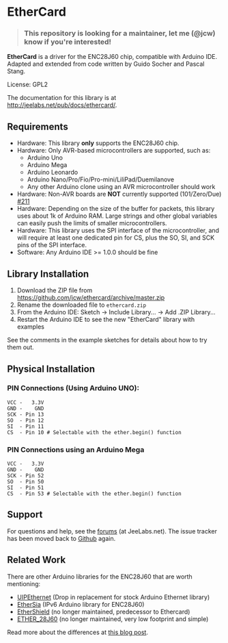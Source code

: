 # EtherCard

> ### This repository is looking for a maintainer, let me (@jcw) know if you're interested!

**EtherCard** is a driver for the ENC28J60 chip, compatible with Arduino IDE.
Adapted and extended from code written by Guido Socher and Pascal Stang.

License: GPL2

The documentation for this library is at http://jeelabs.net/pub/docs/ethercard/.

## Requirements

* Hardware: This library **only** supports the ENC28J60 chip.
* Hardware: Only AVR-based microcontrollers are supported, such as:
    * Arduino Uno
    * Arduino Mega
    * Arduino Leonardo
    * Arduino Nano/Pro/Fio/Pro-mini/LiliPad/Duemilanove
    * Any other Arduino clone using an AVR microcontroller should work
* Hardware: Non-AVR boards are **NOT** currently supported (101/Zero/Due)
  [#211](https://github.com/jcw/ethercard/issues/211#issuecomment-255011491)
* Hardware: Depending on the size of the buffer for packets, this library
  uses about 1k of Arduino RAM. Large strings and other global variables
  can easily push the limits of smaller microcontrollers.
* Hardware: This library uses the SPI interface of the microcontroller,
  and will require at least one dedicated pin for CS, plus the SO, SI, and
  SCK pins of the SPI interface.
* Software: Any Arduino IDE >= 1.0.0 should be fine

## Library Installation

1. Download the ZIP file from https://github.com/jcw/ethercard/archive/master.zip
2. Rename the downloaded file to `ethercard.zip`
3. From the Arduino IDE: Sketch -> Include Library... -> Add .ZIP Library...
4. Restart the Arduino IDE to see the new "EtherCard" library with examples

See the comments in the example sketches for details about how to try them out.

## Physical Installation

### PIN Connections (Using Arduino UNO):

    VCC -   3.3V
    GND -    GND
    SCK - Pin 13
    SO  - Pin 12
    SI  - Pin 11
    CS  - Pin 10 # Selectable with the ether.begin() function

### PIN Connections using an Arduino Mega

    VCC -   3.3V
    GND -    GND
    SCK - Pin 52
    SO  - Pin 50
    SI  - Pin 51
    CS  - Pin 53 # Selectable with the ether.begin() function

## Support

For questions and help, see the [forums][F] (at JeeLabs.net).
The issue tracker has been moved back to [Github][I] again.

[F]: http://jeelabs.net/projects/cafe/boards
[I]: https://github.com/jcw/ethercard/issues
[S]: https://travis-ci.org/jcw/ethercard.svg
[T]: https://travis-ci.org/jcw/ethercard

## Related Work

There are other Arduino libraries for the ENC28J60 that are worth mentioning:

* [UIPEthernet](https://github.com/ntruchsess/arduino_uip) (Drop in replacement for stock Arduino Ethernet library)
* [EtherSia](https://github.com/njh/EtherSia) (IPv6 Arduino library for ENC28J60)
* [EtherShield](https://github.com/thiseldo/EtherShield) (no longer maintained, predecessor to Ethercard)
* [ETHER_28J60](https://github.com/muanis/arduino-projects/tree/master/libraries/ETHER_28J60) (no longer maintained, very low footprint and simple)

Read more about the differences at [this blog post](http://www.tweaking4all.com/hardware/arduino/arduino-enc28j60-ethernet/).
